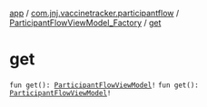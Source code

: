 [app](../../index.md) / [com.jnj.vaccinetracker.participantflow](../index.md) / [ParticipantFlowViewModel_Factory](index.md) / [get](./get.md)

# get

`fun get(): `[`ParticipantFlowViewModel`](../-participant-flow-view-model/index.md)`!`
`fun get(): `[`ParticipantFlowViewModel`](../-participant-flow-view-model/index.md)`!`